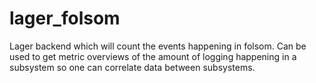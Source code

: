 lager_folsom
============

Lager backend which will count the events happening in folsom. Can be used to get metric overviews of the amount of logging happening in a subsystem so one can correlate data between subsystems.

